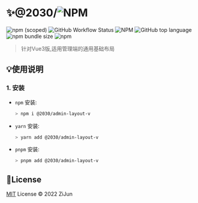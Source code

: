 # :sparkles:@2030/![NPM](https://img.shields.io/npm/l/@2030/admin-layout-v)

![npm (scoped)](https://img.shields.io/npm/v/@2030/admin-layout-v)
![GitHub Workflow Status](https://img.shields.io/github/workflow/status/Jun2030/admin-layout-v/npm-publish-prod)
![NPM](https://img.shields.io/npm/l/@2030/admin-layout-v)
![GitHub top language](https://img.shields.io/github/languages/top/Jun2030/admin-layout-v)
![npm bundle size](https://img.shields.io/bundlephobia/min/@2030/admin-layout-v)
![npm](https://img.shields.io/npm/dt/@2030/admin-layout-v)

> 针对Vue3版,适用管理端的通用基础布局

## :bulb:使用说明

### 1. 安装
- `npm` 安装:
  ```bash
  > npm i @2030/admin-layout-v
  ```
- `yarn` 安装:
  ```bash
  > yarn add @2030/admin-layout-v
  ```
- `pnpm` 安装:
  ```bash
  > pnpm add @2030/admin-layout-v
  ```

## :key:License

[MIT](./LICENSE) License &copy; 2022 ZiJun
